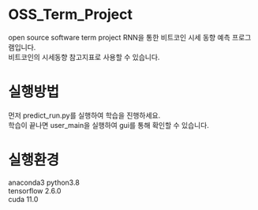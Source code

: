 # OSS_Term_Project
open source software term project
RNN을 통한 비트코인 시세 동향 예측 프로그램입니다.<br>
비트코인의 시세동향 참고지표로 사용할 수 있습니다.

# 실행방법
먼저 predict_run.py를 실행하여 학습을 진행하세요.<br>
학습이 끝나면 user_main을 실행하여 gui를 통해 확인할 수 있습니다.

# 실행환경
anaconda3 python3.8<br>
tensorflow 2.6.0<br>
cuda 11.0
